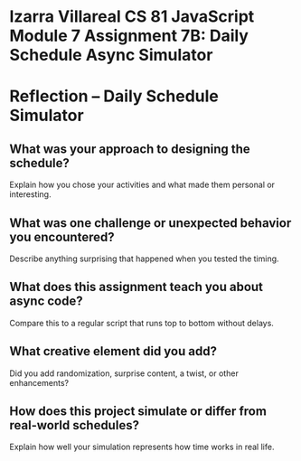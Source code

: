 # Izarra Villareal CS 81 JavaScript Module 7 Assignment 7B: Daily Schedule Async Simulator

# Reflection – Daily Schedule Simulator

## What was your approach to designing the schedule?
Explain how you chose your activities and what made them personal or interesting.

## What was one challenge or unexpected behavior you encountered?
Describe anything surprising that happened when you tested the timing.

## What does this assignment teach you about async code?
Compare this to a regular script that runs top to bottom without delays.

## What creative element did you add?
Did you add randomization, surprise content, a twist, or other enhancements?

## How does this project simulate or differ from real-world schedules?
Explain how well your simulation represents how time works in real life.